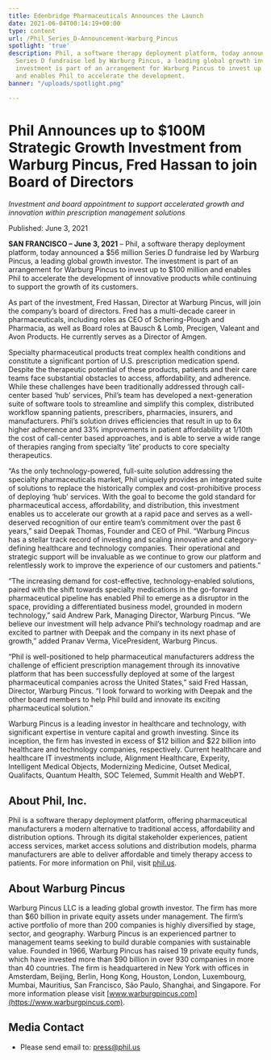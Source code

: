 ```yaml
---
title: Edenbridge Pharmaceuticals Announces the Launch
date: 2021-06-04T00:14:19+00:00
type: content
url: /Phil_Series_D-Announcement-Warburg_Pincus
spotlight: 'true'
description: Phil, a software therapy deployment platform, today announced a $56 million
  Series D fundraise led by Warburg Pincus, a leading global growth investor. The
  investment is part of an arrangement for Warburg Pincus to invest up to $100 million
  and enables Phil to accelerate the development.
banner: "/uploads/spotlight.png"

---
```

# Phil Announces up to $100M Strategic Growth Investment from Warburg Pincus, Fred Hassan to join Board of Directors

_Investment and board appointment to support accelerated growth and innovation within prescription management solutions_

Published: June 3, 2021

**SAN FRANCISCO – June 3, 2021** – Phil, a software therapy deployment platform, today announced a $56 million Series D fundraise led by Warburg Pincus, a leading global growth investor. The investment is part of an arrangement for Warburg Pincus to invest up to $100 million and enables Phil to accelerate the development of innovative products while continuing to support the growth of its customers.

As part of the investment, Fred Hassan, Director at Warburg Pincus, will join the company’s board of directors. Fred has a multi-decade career in pharmaceuticals, including roles as CEO of Schering-Plough and Pharmacia, as well as Board roles at Bausch & Lomb, Precigen, Valeant and Avon Products. He currently serves as a Director of Amgen.

Specialty pharmaceutical products treat complex health conditions and constitute a significant portion of U.S. prescription medication spend. Despite the therapeutic potential of these products, patients and their care teams face substantial obstacles to access, affordability, and adherence. While these challenges have been traditionally addressed through call-center based ‘hub’ services, Phil’s team has developed a next-generation suite of software tools to streamline and simplify this complex, distributed workflow spanning patients, prescribers, pharmacies, insurers, and manufacturers. Phil’s solution drives efficiencies that result in up to 6x higher adherence and 33% improvements in patient affordability at 1/10th the cost of call-center based approaches, and is able to serve a wide range of therapies ranging from specialty ‘lite’ products to core specialty therapeutics.

“As the only technology-powered, full-suite solution addressing the specialty pharmaceuticals market, Phil uniquely provides an integrated suite of solutions to replace the historically complex and cost-prohibitive process of deploying ‘hub’ services. With the goal to become the gold standard for pharmaceutical access, affordability, and distribution, this investment enables us to accelerate our growth at a rapid pace and serves as a well-deserved recognition of our entire team’s commitment over the past 6 years,” said Deepak Thomas, Founder and CEO of Phil. “Warburg Pincus has a stellar track record of investing and scaling innovative and category-defining healthcare and technology companies. Their operational and strategic support will be invaluable as we continue to grow our platform and relentlessly work to improve the experience of our customers and patients.”

“The increasing demand for cost-effective, technology-enabled solutions, paired with the shift towards specialty medications in the go-forward pharmaceutical pipeline has enabled Phil to emerge as a disruptor in the space, providing a differentiated business model, grounded in modern technology,” said Andrew Park, Managing Director, Warburg Pincus. “We believe our investment will help advance Phil’s technology roadmap and are excited to partner with Deepak and the company in its next phase of growth,” added Pranav Verma, VicePresident, Warburg Pincus.

“Phil is well-positioned to help pharmaceutical manufacturers address the challenge of efficient prescription management through its innovative platform that has been successfully deployed at some of the largest pharmaceutical companies across the United States,” said Fred Hassan, Director, Warburg Pincus. “I look forward to working with Deepak and the other board members to help Phil build and innovate its exciting pharmaceutical solution.”

Warburg Pincus is a leading investor in healthcare and technology, with significant expertise in venture capital and growth investing. Since its inception, the firm has invested in excess of $12 billion and $22 billion into healthcare and technology companies, respectively. Current healthcare and healthcare IT investments include, Alignment Healthcare, Experity, Intelligent Medical Objects, Modernizing Medicine, Outset Medical, Qualifacts, Quantum Health, SOC Telemed, Summit Health and WebPT.

<div class="press-release__section">

## About Phil, Inc.

Phil is a software therapy deployment platform, offering pharmaceutical manufacturers a modern alternative to traditional access, affordability and distribution options. Through its digital stakeholder experiences, patient access services, market access solutions and distribution models, pharma manufacturers are able to deliver affordable and timely therapy access to patients. For more information on Phil, visit [phil.us](/).

</div>

<div class="press-release__section">

## About Warburg Pincus

Warburg Pincus LLC is a leading global growth investor. The firm has more than $60 billion in private equity assets under management. The firm’s active portfolio of more than 200 companies is highly diversified by stage, sector, and geography. Warburg Pincus is an experienced partner to management teams seeking to build durable companies with sustainable value. Founded in 1966, Warburg Pincus has raised 19 private equity funds, which have invested more than $90 billion in over 930 companies in more than 40 countries. The firm is headquartered in New York with offices in Amsterdam, Beijing, Berlin, Hong Kong, Houston, London, Luxembourg, Mumbai, Mauritius, San Francisco, São Paulo, Shanghai, and Singapore. For more information please visit [www.warburgpincus.com](https://www.warburgpincus.com).

</div>

<div class="press-release__section">

## Media Contact

*   Please send email to: [press@phil.us](mailto:press@phil.us)

</div>